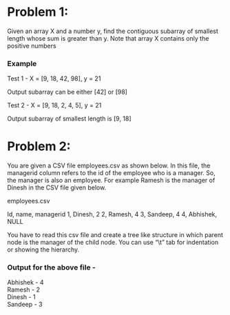 # Problem 1:

Given an array X and a number y, find the contiguous subarray of smallest length whose sum is greater than y. Note that array X contains only the positive numbers

### Example 

Test 1 - X = [9, 18, 42, 98], y = 21

Output subarray can be either [42] or [98]

Test 2 - X = [9, 18, 2, 4, 5], y = 21

Output subarray of smallest length is  [9, 18]



# Problem 2:

You are given a CSV file employees.csv as shown below. In this file,  the managerid column refers to the id of the employee who is a manager. So, the manager is also an employee. For example Ramesh is the manager of Dinesh in the CSV file given below.

employees.csv

Id, name, managerid
1, Dinesh, 2
2, Ramesh, 4
3, Sandeep, 4
4, Abhishek, NULL

You have to read this csv file and create a tree like structure in which parent node is the manager of the child node. You can use “\t” tab for indentation or showing the hierarchy.

### Output for the above file - 

Abhishek - 4 <br>
    <space>Ramesh - 2 <br>
        <space><space>Dinesh - 1<br>
    <space>Sandeep - 3

